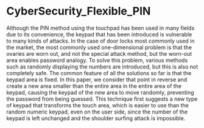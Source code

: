 # CyberSecurity_Flexible_PIN

Although the PIN method using the touchpad has been used in many fields due to its convenience, the keypad that has been introduced is vulnerable to many kinds of attacks. In the case of door locks most commonly used in the market, the most commonly used one-dimensional problem is that the ovaries are worn out, and not the special attack method, but the worn-out area enables password analogy. To solve this problem, various methods such as randomly displaying the numbers are introduced, but this is also not completely safe. The common feature of all the solutions so far is that the keypad area is fixed. In this paper, we consider that point in reverse and create a new area smaller than the entire area in the entire area of ​​the keypad, causing the keypad of the new area to move randomly, preventing the password from being guessed. This technique first suggests a new type of keypad that transforms the touch area, which is easier to use than the random numeric keypad, even on the user side, since the number of the keypad is left unchanged and the shoulder surfing attack is impossible.
